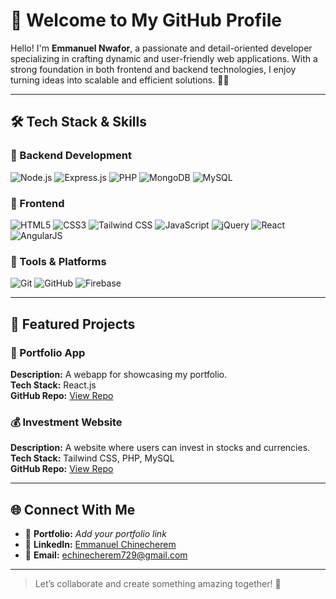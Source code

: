 # 👋 Welcome to My GitHub Profile

Hello! I'm **Emmanuel Nwafor**, a passionate and detail-oriented developer specializing in crafting dynamic and user-friendly web applications. With a strong foundation in both frontend and backend technologies, I enjoy turning ideas into scalable and efficient solutions. 🗼🗼

---

## 🛠 Tech Stack & Skills

### 🧰 Backend Development  
![Node.js](https://img.shields.io/badge/Node.js-339933?style=for-the-badge&logo=nodedotjs&logoColor=white)
![Express.js](https://img.shields.io/badge/Express.js-000000?style=for-the-badge&logo=express&logoColor=white)
![PHP](https://img.shields.io/badge/PHP-777BB4?style=for-the-badge&logo=php&logoColor=white)
![MongoDB](https://img.shields.io/badge/MongoDB-4EA94B?style=for-the-badge&logo=mongodb&logoColor=white)
![MySQL](https://img.shields.io/badge/MySQL-4479A1?style=for-the-badge&logo=mysql&logoColor=white)

### 🎨 Frontend  
![HTML5](https://img.shields.io/badge/HTML5-E34F26?style=for-the-badge&logo=html5&logoColor=white)
![CSS3](https://img.shields.io/badge/CSS3-1572B6?style=for-the-badge&logo=css3&logoColor=white)
![Tailwind CSS](https://img.shields.io/badge/Tailwind_CSS-06B6D4?style=for-the-badge&logo=tailwind-css&logoColor=white)
![JavaScript](https://img.shields.io/badge/JavaScript-F7DF1E?style=for-the-badge&logo=javascript&logoColor=black)
![jQuery](https://img.shields.io/badge/jQuery-0769AD?style=for-the-badge&logo=jquery&logoColor=white)
![React](https://img.shields.io/badge/React-20232A?style=for-the-badge&logo=react&logoColor=61DAFB)
![AngularJS](https://img.shields.io/badge/AngularJS-DD0031?style=for-the-badge&logo=angularjs&logoColor=white)

### 🧪 Tools & Platforms  
![Git](https://img.shields.io/badge/Git-F05032?style=for-the-badge&logo=git&logoColor=white)
![GitHub](https://img.shields.io/badge/GitHub-181717?style=for-the-badge&logo=github&logoColor=white)
![Firebase](https://img.shields.io/badge/Firebase-FFCA28?style=for-the-badge&logo=firebase&logoColor=black)

---

## 🚀 Featured Projects

### 📁 Portfolio App  
**Description:** A webapp for showcasing my portfolio.  
**Tech Stack:** React.js  
**GitHub Repo:** [View Repo](https://github.com/emmanuel-nwafor/portfolio)

### 💰 Investment Website  
**Description:** A website where users can invest in stocks and currencies.  
**Tech Stack:** Tailwind CSS, PHP, MySQL  
**GitHub Repo:** [View Repo](https://github.com/emmanuel-nwafor/investment-site)

---

## 🌐 Connect With Me

- 🔗 **Portfolio:** _Add your portfolio link_  
- 💼 **LinkedIn:** [Emmanuel Chinecherem](https://www.linkedin.com/in/emmanuel-chinecherem-767739284/)  
- 📧 **Email:** echinecherem729@gmail.com

---

> Let’s collaborate and create something amazing together! 🚀
